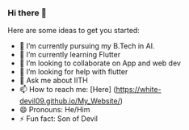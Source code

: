 ### Hi there 👋


Here are some ideas to get you started:

- 🔭 I’m currently pursuing my B.Tech in AI.
- 🌱 I’m currently learning Flutter
- 👯 I’m looking to collaborate on App and web dev
- 🤔 I’m looking for help with flutter
- 💬 Ask me about IITH
- 📫 How to reach me: [Here] (https://white-devil09.github.io/My_Website/)
- 😄 Pronouns: He/Him
- ⚡ Fun fact: Son of Devil

